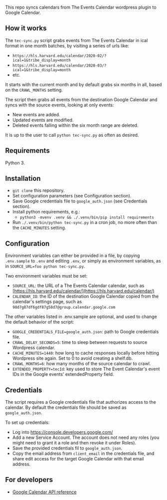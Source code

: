 This repo syncs calendars from The Events Calendar wordpress plugin to
Google Calendar.

## How it works ##

The `tec-sync.py` script grabs events from The Events Calendar in ical format in one month batches, by 
visiting a series of urls like:
 
* `https://hls.harvard.edu/calendar/2020-02/?ical=1&tribe_display=month`
* `https://hls.harvard.edu/calendar/2020-03/?ical=1&tribe_display=month`
* etc.

It starts with the current month and by default grabs six months in all, based on the `CRAWL_MONTHS`
setting.

The script then grabs all events from the destination Google Calendar and syncs with the source events,
looking at only events:

* New events are added.
* Updated events are modified.
* Deleted events falling within the six month range are deleted.

It is up to the user to call `python tec-sync.py` as often as desired.

## Requirements ##

Python 3.

## Installation ##

* `git clone` this repository.
* Set configuration parameters (see Configuration section).
* Save Google credentials file to `google_auth.json` (see Credentials section).
* Install python requirements, e.g.:
  * `python3 -mvenv .venv && ./.venv/bin/pip install requirements`
* Run `./.venv/bin/python tec-sync.py` in a cron job, no more often than the
  `CACHE_MINUTES` setting. 

## Configuration ##

Environment variables can either be provided in a file, by copying `.env.sample` to `.env` and
editing `.env`, or simply as environment variables, as in `SOURCE_URL=foo python tec-sync.py`.

Two environment variables must be set:

* `SOURCE_URL`: the URL of a The Events Calendar calendar, such as 
[https://hls.harvard.edu/calendar/](https://hls.harvard.edu/calendar/)
* `CALENDAR_ID`: the ID of the destination Google Calendar copied from the
calendar's settings page, such as `98d7g87df6gdf87g58d7@group.calendar.google.com`

The other variables listed in .env.sample are optional, and used to change the default
behavior of the script:

* `GOOGLE_CREDENTIALS_FILE=google_auth.json`: path to Google credentials file.
* `CRAWL_DELAY_SECONDS=5`: time to sleep between requests to source Wordpress calendar.
* `CACHE_MINUTES=1440`: how long to cache responses locally before hitting Wordpress site again.
   Set to 0 to avoid creating a shelf.db. 
* `CRAWL_MONTHS=6`: how many months of the source calendar to crawl.
* `EXTENDED_PROPERTY=tecId`: key used to store The Event Calendar's event IDs in the 
   Google events' extendedProperty field.

## Credentials ##

The script requires a Google credentials file that authorizes access to the calendar.
By default the credentials file should be saved as `google_auth.json`.

To set up credentials:

* Log into https://console.developers.google.com/
* Add a new Service Account. The account does not need any roles (you might need to grant
  it a role and then revoke it under Roles).
* Save the provided credentials fil to `google_auth.json`.
* Copy the email address from `client_email` in the credentials file, and share edit access
  for the target Google Calendar with that email address. 

## For developers ##

* [Google Calendar API reference](https://developers.google.com/calendar/v3/reference/events/list)

